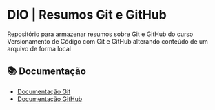 
# DIO | Resumos Git e GitHub

Repositório para armazenar resumos sobre Git e GitHub do curso Versionamento de Código com Git e GitHub alterando conteúdo de um arquivo de forma local

## 📚 Documentação

- [Documentação Git](https://git-scm.com/doc)
- [Documentação GitHub](https://docs.github.com/pt)

